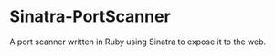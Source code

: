 Sinatra-PortScanner
===================

A port scanner written in Ruby using Sinatra to expose it to the web.
